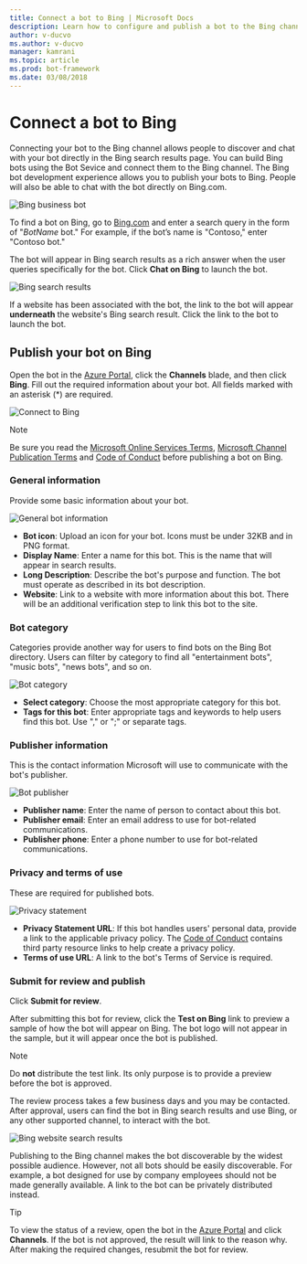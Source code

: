 ```yaml
---
title: Connect a bot to Bing | Microsoft Docs
description: Learn how to configure and publish a bot to the Bing channel.
author: v-ducvo
ms.author: v-ducvo
manager: kamrani
ms.topic: article
ms.prod: bot-framework
ms.date: 03/08/2018
---
```

# Connect a bot to Bing 
Connecting your bot to the Bing channel allows people to discover and chat with your bot directly in the Bing search results page. You can build Bing bots using the Bot Sevice and connect them to the Bing channel. The Bing bot development experience allows you to publish your bots to Bing. People will also be able to chat with the bot directly on Bing.com.

![Bing business bot](~/media/channels/bing_business_bot.png)

To find a bot on Bing, go to [Bing.com](https://www.bing.com/) and enter a search query in the form of "*BotName* bot." For example, if the bot’s name is "Contoso," enter "Contoso bot."

The bot will appear in Bing search results as a rich answer when the user queries specifically for the bot.
Click **Chat on Bing** to launch the bot.

![Bing search results](~/media/channels/bing-contosoResult.png)

If a website has been associated with the bot, the link to the bot will appear **underneath** the website's Bing search result. Click the link to the bot to launch the bot.

## Publish your bot on Bing
Open the bot in the [Azure Portal](https://portal.azure.com/), click the **Channels** blade, and then click **Bing**. Fill out the required information about your bot. All fields marked with an asterisk (*) are required.

![Connect to Bing](~/media/channels/connect-to-bing.png)

> [!NOTE] 
> Be sure you read the [Microsoft Online Services Terms](http://www.microsoftvolumelicensing.com/DocumentSearch.aspx?Mode=3&DocumentTypeId=31), [Microsoft Channel Publication Terms](https://aka.ms/bots/terms/channels) and [Code of Conduct][conduct] before publishing a bot on Bing. 

### General information
Provide some basic information about your bot.

![General bot information](~/media/channels/bing-general.png)

* **Bot icon**: Upload an icon for your bot. Icons must be under 32KB and in PNG format.
* **Display Name**: Enter a name for this bot. This is the name that will appear in search results.
* **Long Description**: Describe the bot's purpose and function. The bot must operate as described in its bot description.
* **Website**: Link to a website with more information about this bot. There will be an additional verification step to link this bot to the site.

### Bot category
Categories provide another way for users to find bots on the Bing Bot directory. Users can filter by category to find all "entertainment bots", "music bots", "news bots", and so on.

![Bot category](~/media/channels/bing-category.png)

* **Select category**: Choose the most appropriate category for this bot.
* **Tags for this bot**: Enter appropriate tags and keywords to help users find this bot. Use "," or ";" or separate tags.

### Publisher information
<!--The bot publisher is defined as the entity making the bot available to end users.-->
This is the contact information Microsoft will use to communicate with the bot's publisher. 

![Bot publisher](~/media/channels/bing-publisher.png)

* **Publisher name**: Enter the name of person to contact about this bot.
* **Publisher email**: Enter an email address to use for bot-related communications.
* **Publisher phone**: Enter a phone number to use for bot-related communications.

### Privacy and terms of use
These are required for published bots.

![Privacy statement](~/media/channels/bing-privacy.png)
 
* **Privacy Statement URL**: If this bot handles users' personal data, provide a link to the applicable privacy policy. The [Code of Conduct][conduct] contains third party resource links to help create a privacy policy.
* **Terms of use URL**: A link to the bot's Terms of Service is required.

### Submit for review and publish

Click **Submit for review**.

After submitting this bot for review, click the **Test on Bing** link to preview a sample of how the bot will appear on Bing. The bot logo will not appear in the sample, but it will appear once the bot is published.

> [!NOTE] 
> Do **not** distribute the test link. Its only purpose is to provide a preview before the bot is approved.

The review process takes a few business days and you may be contacted. After approval, users can find the bot in Bing search results and use Bing, or any other supported channel, to interact with the bot. 

![Bing website search results](~/media/channels/bing-contosoWeb.png)

Publishing to the Bing channel makes the bot discoverable by the widest possible audience. However, not all bots should be easily discoverable. For example, a bot designed for use by company employees should not be made generally available. A link to the bot can be privately distributed instead.

> [!TIP]
> To view the status of a review, open the bot in the [Azure Portal](https://portal.azure.com/) and click **Channels**.
> If the bot is not approved, the result will link to the reason why. After making the required changes, resubmit the bot for review.

[conduct]: http://aka.ms/bf-conduct
